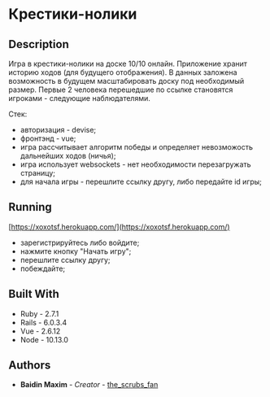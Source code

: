 # Крестики-нолики

## Description

Игра в крестики-нолики на доске 10/10 онлайн. Приложение хранит историю ходов (для будущего отображения). В данных заложена возможность в будущем масштабировать доску под необходимый размер. Первые 2 человека перешедшие по ссылке становятся игроками - следующие наблюдателями.

Стек: 
- авторизация - devise;
- фронтэнд - vue;
- игра рассчитывает алгоритм победы и определяет невозможость дальнейших ходов (ничья);
- игра использует websockets - нет необходимости перезагружать страницу;
- для начала игры - перешлите ссылку другу, либо передайте id игры;

## Running

[https://xoxotsf.herokuapp.com/](https://xoxotsf.herokuapp.com/)

- зарегистрируйтесь либо войдите;
- нажмите кнопку "Начать игру";
- перешлите ссылку другу;
- побеждайте;


## Built With

* Ruby - 2.7.1
* Rails - 6.0.3.4
* Vue - 2.6.12
* Node - 10.13.0

## Authors

* **Baidin Maxim** - *Creator* - [the_scrubs_fan](https://github.com/TheScrubsFan)



